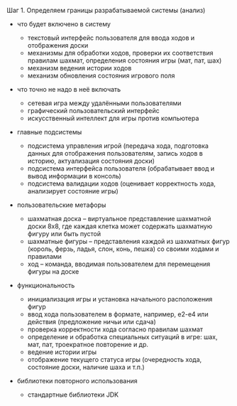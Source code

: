 Шаг 1. Определяем границы разрабатываемой системы (анализ)

- что будет включено в систему
  - текстовый интерфейс пользователя для ввода ходов и отображения доски
  - механизмы для обработки ходов, проверки их соответствия правилам шахмат, определения состояния игры (мат, пат, шах)
  - механизм ведения истории ходов
  - механизм обновления состояния игрового поля

- что точно не надо в неё включать
  - сетевая игра между удалёнными пользователями
  - графический пользовательский интерфейс
  - искусственный интеллект для игры против компьютера

   
- главные подсистемы 
  - подсистема управления игрой (передача хода, подготовка данных для отображения пользователям, запись ходов в историю, актуализация состояния доски)
  - подсистема интерфейса пользователя (обрабатывает ввод и вывод информации в консоль)
  - подсистема валидации ходов (оценивает корректность хода, анализирует состояние игры)

- пользовательские метафоры 
  - шахматная доска – виртуальное представление шахматной доски 8x8, где каждая клетка может содержать шахматную фигуру или быть пустой
  - шахматные фигуры – представления каждой из шахматных фигур (король, ферзь, ладья, слон, конь, пешка) со своими ходами и правилами
  - ход – команда, вводимая пользователем для перемещения фигуры на доске

- функциональность
  - инициализация игры и установка начального расположения фигур
  - ввод хода пользователем в формате, например, e2-e4 или действия (предложение ничьи или сдача)
  - проверка корректности хода согласно правилам шахмат
  - определение и обработка специальных ситуаций в игре: шах, мат, пат, троекратное повторение и др.
  - ведение истории игры
  - отображение текущего статуса игры (очередность хода, состояние доски, наличие шаха и т.п.)

- библиотеки повторного использования
  - стандартные библиотеки JDK